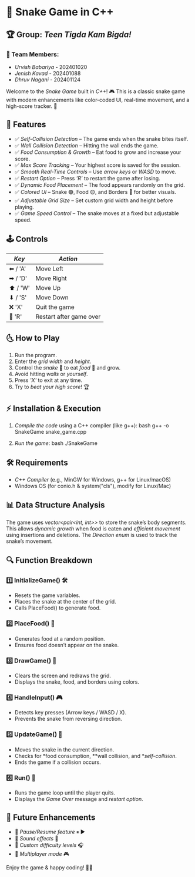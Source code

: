 # 🐍 Snake Game in C++

## 🏆 Group: *Teen Tigda Kam Bigda!*

### 👥 Team Members:
- *Urvish Babariya* - 202401020
- *Jenish Kavad* - 202401088
- *Dhruv Nagani* - 202401124

Welcome to the *Snake Game* built in *C++*! 🎮 This is a classic snake game with modern enhancements like color-coded UI, real-time movement, and a high-score tracker. 🚀

## 🎯 Features

- ✅ *Self-Collision Detection* – The game ends when the snake bites itself.  
- ✅ *Wall Collision Detection* – Hitting the wall ends the game.  
- ✅ *Food Consumption & Growth* – Eat food to grow and increase your score.  
- ✅ *Max Score Tracking* – Your highest score is saved for the session.  
- ✅ *Smooth Real-Time Controls* – Use *arrow keys* or *WASD* to move.  
- ✅ *Restart Option* – Press *'R'* to restart the game after losing.  
- ✅ *Dynamic Food Placement* – The food appears randomly on the grid.  
- ✅ *Colored UI* – Snake 🟢, Food 🟡, and Borders 🔴 for better visuals.  
- ✅ *Adjustable Grid Size* – Set custom grid width and height before playing.  
- ✅ *Game Speed Control* – The snake moves at a fixed but adjustable speed.  

## 🕹 Controls

| *Key*  | *Action*              |
| -------- | ----------------------- |
| ⬅ / 'A' | Move Left               |
| ➡ / 'D' | Move Right              |
| ⬆ / 'W' | Move Up                 |
| ⬇ / 'S' | Move Down               |
| ❌ 'X'    | Quit the game           |
| 🔄 'R'   | Restart after game over |

## 🌜 How to Play

1. Run the program.  
2. Enter the *grid width* and *height*.  
3. Control the *snake* 🐍 to eat *food* 🍎 and grow.  
4. Avoid hitting *walls* or *yourself*.  
5. Press *'X'* to exit at any time.  
6. Try to *beat your high score*! 🏆  

## ⚡ Installation & Execution

1. *Compile the code* using a C++ compiler (like g++):
   bash
   g++ -o SnakeGame snake_game.cpp
   
2. *Run the game*:
   bash
   ./SnakeGame
   

## 🛠 Requirements

- *C++ Compiler* (e.g., MinGW for Windows, g++ for Linux/macOS)  
- Windows OS (for conio.h & system("cls"), modify for Linux/Mac)  

## 📊 Data Structure Analysis

The game uses *vector<pair<int, int>>* to store the snake’s body segments. This allows *dynamic growth* when food is eaten and *efficient movement* using insertions and deletions. The *Direction enum* is used to track the snake’s movement.

## 🔍 Function Breakdown

### 1️⃣ InitializeGame() 🛠
- Resets the game variables.  
- Places the snake at the center of the grid.  
- Calls PlaceFood() to generate food.  

### 2️⃣ PlaceFood() 🍎
- Generates food at a random position.  
- Ensures food doesn’t appear on the snake.  

### 3️⃣ DrawGame() 🎨
- Clears the screen and redraws the grid.  
- Displays the snake, food, and borders using colors.  

### 4️⃣ HandleInput() 🎮
- Detects key presses (Arrow keys / WASD / X).  
- Prevents the snake from reversing direction.  

### 5️⃣ UpdateGame() 🔄
- Moves the snake in the current direction.  
- Checks for *food consumption, **wall collision, and **self-collision*.  
- Ends the game if a collision occurs.  

### 6️⃣ Run() 🚀
- Runs the game loop until the player quits.  
- Displays the *Game Over* message and *restart option*.  

## 🎨 Future Enhancements

- 🔹 *Pause/Resume feature* ⏸ ▶  
- 🔹 *Sound effects* 🎵  
- 🔹 *Custom difficulty levels* 🎧  
- 🔹 *Multiplayer mode* 🎮  

Enjoy the game & happy coding! 🚀🐍
